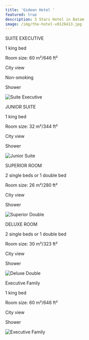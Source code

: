 ```yaml
---
title: 'Gideon Hotel '
featured: true
description: 3 Stars Hotel in Batam
image: /img/the-hotel-v8126413.jpg
---
```

SUITE EXECUTIVE

1 king bed

Room size: 60 m²/646 ft²

City view

Non-smoking

Shower

![Suite Executive](/img/20692168.jpg "Suite Executive")

JUNIOR SUITE

1 king bed

Room size: 32 m²/344 ft²

City view

Shower

![Junior Suite](/img/20692182.jpg "Junior Suite")

SUPERIOR ROOM

2 single beds or 1 double bed

Room size: 26 m²/280 ft²

City view

Shower

![Superior Double](/img/kamar-superior-double.jpg "Superior Double")

DELUXE ROOM

2 single beds or 1 double bed

Room size: 30 m²/323 ft²

City view

Shower

![Deluxe Double](/img/kamar-deluxe-double.jpg "Deluxe Double")

Executive Family

1 king bed

Room size: 60 m²/646 ft²

City view

Shower

![Executive Family](/img/l206925.jpg "Executive Family")
